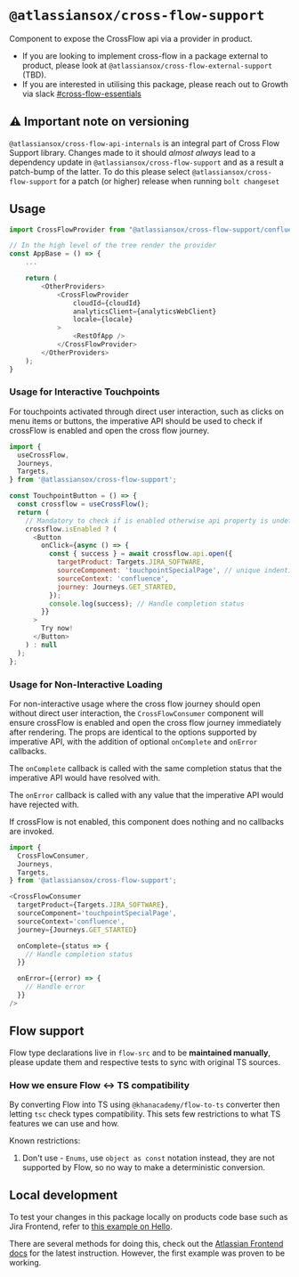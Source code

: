 # `@atlassiansox/cross-flow-support`

Component to expose the CrossFlow api via a provider in product.

- If you are looking to implement cross-flow in a package external to product, please look at `@atlassiansox/cross-flow-external-support` (TBD).
- If you are interested in utilising this package, please reach out to Growth via slack [#cross-flow-essentials](https://atlassian.slack.com/archives/CPDQ16K9D)

## ⚠️ Important note on versioning

`@atlassiansox/cross-flow-api-internals` is an integral part of Cross Flow Support library.
Changes made to it should _almost always_ lead to a dependency update in `@atlassiansox/cross-flow-support` and as a result a patch-bump of the latter.
To do this please select `@atlassiansox/cross-flow-support` for a patch (or higher) release when running `bolt changeset`

## Usage

```js
import CrossFlowProvider from "@atlassiansox/cross-flow-support/confluence";

// In the high level of the tree render the provider
const AppBase = () => {
    ...

    return (
        <OtherProviders>
            <CrossFlowProvider
                cloudId={cloudId}
                analyticsClient={analyticsWebClient}
                locale={locale}
            >
                <RestOfApp />
            </CrossFlowProvider>
        </OtherProviders>
    );
}
```

### Usage for Interactive Touchpoints

For touchpoints activated through direct user interaction, such as clicks on menu items or buttons, the imperative API
should be used to check if crossFlow is enabled and open the cross flow journey.

```js
import {
  useCrossFlow,
  Journeys,
  Targets,
} from '@atlassiansox/cross-flow-support';

const TouchpointButton = () => {
  const crossflow = useCrossFlow();
  return (
    // Mandatory to check if is enabled otherwise api property is undefined
    crossflow.isEnabled ? (
      <Button
        onClick={async () => {
          const { success } = await crossflow.api.open({
            targetProduct: Targets.JIRA_SOFTWARE,
            sourceComponent: 'touchpointSpecialPage', // unique indentifier for touchpoint
            sourceContext: 'confluence',
            journey: Journeys.GET_STARTED,
          });
          console.log(success); // Handle completion status
        }}
      >
        Try now!
      </Button>
    ) : null
  );
};
```

### Usage for Non-Interactive Loading

For non-interactive usage where the cross flow journey should open without direct user interaction, the `CrossFlowConsumer`
component will ensure crossFlow is enabled and open the cross flow journey immediately after rendering. The props are identical to the options supported by imperative API, with the addition of optional `onComplete` and `onError` callbacks.

The `onComplete` callback is called with the same completion status that the imperative API would have resolved with.

The `onError` callback is called with any value that the imperative API would have rejected with.

If crossFlow is not enabled, this component does nothing and no callbacks are invoked.

```js
import {
  CrossFlowConsumer,
  Journeys,
  Targets,
} from '@atlassiansox/cross-flow-support';

<CrossFlowConsumer
  targetProduct={Targets.JIRA_SOFTWARE},
  sourceComponent='touchpointSpecialPage',
  sourceContext='confluence',
  journey={Journeys.GET_STARTED}

  onComplete={status => {
    // Handle completion status
  }}

  onError={(error) => {
    // Handle error
  }}
/>
```

## Flow support

Flow type declarations live in `flow-src` and to be **maintained manually**, please update them and respective tests to
sync with original TS sources.

### How we ensure Flow <-> TS compatibility

By converting Flow into TS using `@khanacademy/flow-to-ts` converter then letting `tsc` check types compatibility. This
sets few restrictions to what TS features we can use and how.

Known restrictions:

1. Don't use - `Enums`, use `object as const` notation instead, they are not supported by Flow, so no way to make a
   deterministic conversion.

## Local development

To test your changes in this package locally on products code base such as Jira Frontend, refer to [this example on Hello](https://hello.atlassian.net/wiki/spaces/PGT/pages/841297643/Improvement+on+Pages+-+Dev+loop#Local-link-with-products).

There are several methods for doing this, check out the [Atlassian Frontend docs](https://developer.atlassian.com/cloud/framework/atlassian-frontend/development/build/02-local-linking-with-products/) for the latest instruction. However, the first example was proven to be working.
